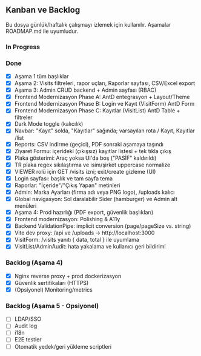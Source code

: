 ﻿## Kanban ve Backlog

Bu dosya günlük/haftalık çalışmayı izlemek için kullanılır. Aşamalar ROADMAP.md ile uyumludur.

### In Progress


### Done
- [x] Aşama 1 tüm başlıklar
- [x] Aşama 2: Visits filtreleri, rapor uçları, Raporlar sayfası, CSV/Excel export
- [x] Aşama 3: Admin CRUD backend + Admin sayfası (RBAC)
- [x] Frontend Modernizasyon Phase A: AntD entegrasyon + Layout/Theme
- [x] Frontend Modernizasyon Phase B: Login ve Kayıt (VisitForm) AntD Form
- [x] Frontend Modernizasyon Phase C: Kayıtlar (VisitList) AntD Table + filtreler
- [x] Dark Mode toggle (kalıcılık)
- [x] Navbar: "Kayıt" solda, "Kayıtlar" sağında; varsayılan rota /  Kayıt, Kayıtlar /list
- [x] Reports: CSV indirme (geçici), PDF sonraki aşamaya taşındı
- [x] Ziyaret Formu: içerideki (çıkışsız) kayıtlar listesi + tek tıkla çıkış
- [x] Plaka gösterimi: Araç yoksa UI'da boş ("PASİF" kaldırıldı)
- [x] TR plaka regex sıkılaştırma ve isim/şirket uppercase normalize
- [x] VIEWER rolü için GET /visits izni; exit/create gizleme (UI)
- [x] Login sayfası: başlık ve tam sayfa tema
- [x] Raporlar: "İçeride"/"Çıkış Yapan" metinleri
- [x] Admin: Marka Ayarları (firma adı veya PNG logo), /uploads kalıcı
- [x] Global navigasyon: Sol daralabilir Sider (hamburger) ve Admin alt menüleri
- [x] Aşama 4: Prod hazırlığı (PDF export, güvenlik başlıkları)
- [x] Frontend modernizasyon: Polishing & A11y
- [x] Backend ValidationPipe: implicit conversion (page/pageSize vs. string)
- [x] Vite dev proxy: /api ve /uploads → http://localhost:3000
- [x] VisitForm: /visits yanıtı { data, total } ile uyumlama
- [x] VisitList/AdminAudit: hata yakalama ve kullanıcı geri bildirimi

### Backlog (Aşama 4)
- [x] Nginx reverse proxy + prod dockerizasyon
- [x] Güvenlik sertifikaları (HTTPS)
- [x] (Opsiyonel) Monitoring/metrics

### Backlog (Aşama 5 - Opsiyonel)
- [ ] LDAP/SSO
- [ ] Audit log
- [ ] i18n
- [ ] E2E testler
- [ ] Otomatik yedek/geri yükleme scriptleri
